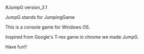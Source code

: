 #JumpG version_3.1

JumpG stands for JumpingGame

This is a console game for Windows OS.

Inspired from Google's T-rex game in chrome we made JumpG.

Have fun!!

